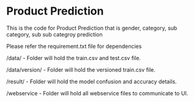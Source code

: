# Product Prediction
This is the code for Product Prediction that is gender, category, sub category, sub sub categroy prediction

Please refer the requirement.txt file for dependencies

/data/ - Folder will hold the train.csv and test.csv file.

/data/version/ - Folder will hold the versioned train.csv file.

/result/ - Folder will hold the model confusion and accuracy details.

/webservice - Folder will hold all webservice files to communicate to UI.
